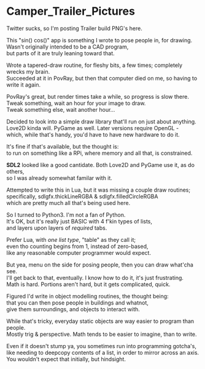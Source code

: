 # Camper_Trailer_Pictures
Twitter sucks, so I'm posting Trailer build PNG's here.  

This "sin() cos()" app is something I wrote to pose people in, for drawing.  
Wasn't originally intended to be a CAD program,  
but parts of it are truly leaning toward that.  

Wrote a tapered-draw routine, for fleshy bits, a few times;  completely wrecks my brain.  
Succeeded at it in PovRay, but then that computer died on me, so having to write it again.  

PovRay's great, but render times take a while, so progress is slow there.  
Tweak something, wait an hour for your image to draw.  
Tweak something else, wait another hour...  

Decided to look into a simple draw library that'll run on just about anything.  
Love2D kinda will.  PyGame as well.  Later versions require OpenGL -  
which, while that's handy, you'd have to have new hardware to do it.  

It's fine if that's available, but the thought is:  
to run on something like a RPi, where memory and all that, is constrained.  

**SDL2** looked like a good cantidate.  Both Love2D and PyGame use it, as do others,  
so I was already somewhat familar with it.  

Attempted to write this in Lua, but it was missing a couple draw routines;  
specifically,  sdlgfx.thickLineRGBA  &  sdlgfx.filledCircleRGBA  
which are pretty much all that's being used here.  

So I turned to Python3.  I'm not a fan of Python.  
It's OK, but it's really just BASIC with 4 f'kin types of lists,  
and layers upon layers of *required* tabs.

Prefer Lua, with *one list type*, "table" as they call it;  
even tho counting begins from 1, instead of zero-based,  
like any reasonable computer programmer would expect.  

But yea, menu on the side for posing people, then you can draw what'cha see.  
I'll get back to that, eventually.  I know how to do it, it's just frustrating.  
Math is hard.  Portions aren't hard, but it gets complicated, quick.  

Figured I'd write in object modelling routines, the thought being:  
that you can then pose people in buildings and whatnot,  
give them surroundings, and objects to interact with.  

While that's tricky, everyday static objects are way easier to program than people.  
Mostly trig & perspective.  Math tends to be easier to imagine, than to write.  

Even if it doesn't stump ya, you sometimes run into programming gotcha's,  
like needing to deepcopy contents of a list, in order to mirror across an axis.  
You wouldn't expect that initially, but hindsight.  
